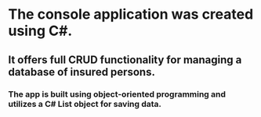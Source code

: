 # The console application was created using C#.
## It offers full CRUD functionality for managing a database of insured persons.
### The app is built using object-oriented programming and utilizes a C# List object for saving data.

